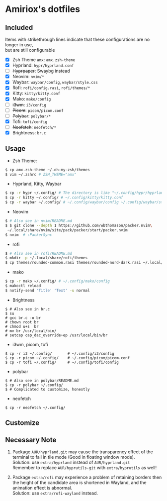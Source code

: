 # Amiriox's dotfiles

## Included
Items with strikethrough lines indicate that these configurations are no longer in use,      
but are still configurable

- [x] Zsh Theme `amx`: `amx.zsh-theme`
- [x] Hyprland: `hypr/hyprland.conf`
- [ ] ~~Hyprpaper~~: Swaybg instead
- [x] Neovim: `nvim/*`
- [x] Waybar: `waybar/config`, `waybar/style.css`
- [x] Rofi: `rofi/config.rasi`, `rofi/themes/*`
- [x] Kitty: `kitty/kitty.conf`
- [x] Mako: `mako/config`
- [ ] ~~i3wm~~: `i3/config`
- [ ] ~~Picom~~: `picom/picom.conf`
- [ ] ~~Polybar~~: `polybar/*`
- [x] Tofi: `tofi/config`
- [ ] ~~Neofetch~~: `neofetch/*`
- [x] Brightness: `br.c`

## Usage

- Zsh Theme:
```zsh
$ cp amx.zsh-theme ~/.oh-my-zsh/themes
$ vim ~/.zshrc # ZSH_THEME="amx"
```

- Hyprland, Kitty, Waybar
```bash
$ cp -r hypr ~/.config/ # The directory is like "~/.config/hypr/hyprland.conf"
$ cp -r kitty ~/.config/ # ~/.config/kitty/kitty.conf
$ cp -r waybar ~/.config/ # ~/.config/waybar/config ~/.config/waybar/style.css
```

- Neovim
```bash
$ # Also see in nvim/README.md
$ $ git clone --depth 1 https://github.com/wbthomason/packer.nvim\
 ~/.local/share/nvim/site/pack/packer/start/packer.nvim
$ nvim  # :PackerSync 
```

- rofi
```bash
$ # Also see in rofi/README.md
$ mkdir -p ~/.local/share/rofi/themes
$ cp themes/rounded-common.rasi themes/rounded-nord-dark.rasi ~/.local/share/rofi/themes/
```

- mako
```bash
$ cp -r mako ~/.config/ # ~/.config/mako/config
$ makoctl reload
$ notify-send 'Title' 'Text' -u normal
```

- Brightness
```
$ # Also see in br.c
$ su
# gcc br.c -o br
# chown root br
# chmod u+s  br
# mv br /usr/local/bin/
# setcap cap_dac_override+ep /usr/local/bin/br
```

- i3wm, picom, tofi
```
$ cp -r i3 ~/.config/       # ~/.config/i3/config
$ cp -r picom ~/.config/    # ~/.config/picom/picom.conf
$ cp -r tofi ~/.config/     # ~/.config/tofi/config
```

- polybar
```
$ # Also see in polybar/README.md
$ cp -r polybar ~/.config/
$ # Complicated to customize, honestly
```

- neofetch
```
$ cp -r neofetch ~/.config/
```

## Customize

## Necessary Note

1. Package `AUR/hyprland.git` may cause the transparency effect 
of the terminal to fail in tile mode (Good in floating window mode).       
Solution: use `extra/hyprland` instead of `AUR/hyprland.git`    
Remember to replace `AUR/hyprutils-git` with `extra/hyprutils` as well! 

2. Package `extra/rofi` may experience a problem 
of retaining borders then the height of the candidate area is shortened in Wayland,
and the animation effect is abnormal.    
Solution: use `extra/rofi-wayland` instead.
